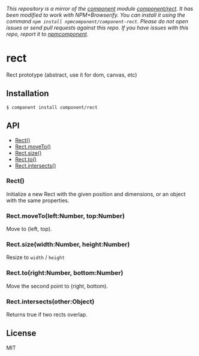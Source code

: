 *This repository is a mirror of the [component](http://component.io) module [component/rect](http://github.com/component/rect). It has been modified to work with NPM+Browserify. You can install it using the command `npm install npmcomponent/component-rect`. Please do not open issues or send pull requests against this repo. If you have issues with this repo, report it to [npmcomponent](https://github.com/airportyh/npmcomponent).*

# rect

  Rect prototype (abstract, use it for dom, canvas, etc)

## Installation

    $ component install component/rect

## API

  - [Rect()](#rect)
  - [Rect.moveTo()](#rectmovetoleftnumbertopnumber)
  - [Rect.size()](#rectsizewidthnumberheightnumber)
  - [Rect.to()](#recttorightnumberbottomnumber)
  - [Rect.intersects()](#rectintersectsotherobject)

### Rect()

  Initialize a new Rect with the given
  position and dimensions, or an object
  with the same properties.

### Rect.moveTo(left:Number, top:Number)

  Move to (left, top).

### Rect.size(width:Number, height:Number)

  Resize to `width` / `height`

### Rect.to(right:Number, bottom:Number)

  Move the second point to (right, bottom).

### Rect.intersects(other:Object)

  Returns true if two rects overlap.

## License

  MIT
